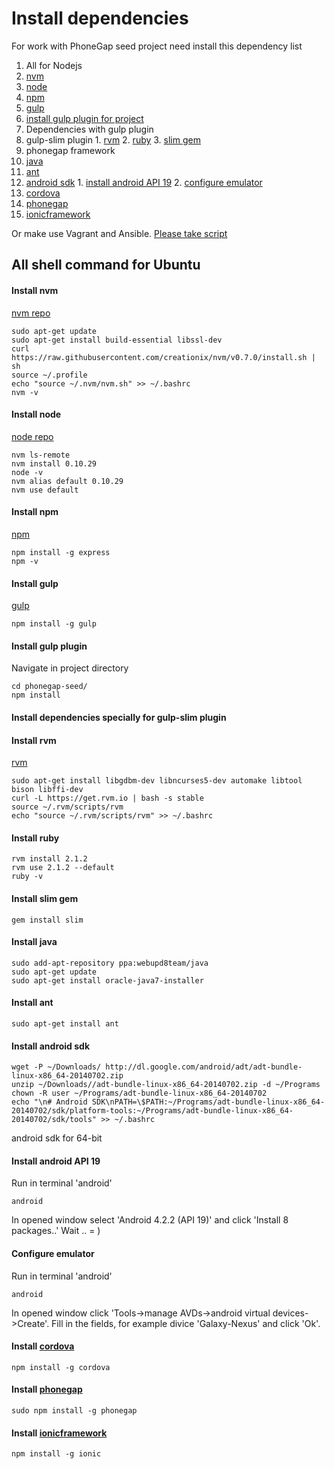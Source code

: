 Install dependencies
====================

For work with PhoneGap seed project need install this dependency list

1. All for Nodejs
  1. [nvm](#install-nvm)
  1. [node](#install-node)
  2. [npm](#install-npm)
  3. [gulp](#install-gulp)
  4. [install gulp plugin for project](#install-gulp-plugin)
2. Dependencies with gulp plugin
  1. gulp-slim plugin
    1. [rvm](#install-rvm)
    2. [ruby](#install-ruby)
    3. [slim gem](#install-slim-gem)
3. phonegap framework
  1. [java](#install-java)
  2. [ant](#install-ant)
  3. [android sdk](#install-android-sdk)
    1. [install android API 19](#install-android-api-19)
    2. [configure emulator](#configure-emulator)
  4. [cordova](#install-cordova)
  5. [phonegap](#install-phonegap)
  6. [ionicframework](#install-ionicframework)

Or make use Vagrant and Ansible. [Please take script](https://github.com/AlekseyLeshko/ansible-phonegap-playbook)

## All shell command for Ubuntu

#### Install nvm
[nvm repo](https://github.com/creationix/nvm)
```
sudo apt-get update
sudo apt-get install build-essential libssl-dev
curl https://raw.githubusercontent.com/creationix/nvm/v0.7.0/install.sh | sh
source ~/.profile
echo "source ~/.nvm/nvm.sh" >> ~/.bashrc
nvm -v
```

#### Install node
[node repo](https://github.com/joyent/node)
```
nvm ls-remote
nvm install 0.10.29
node -v
nvm alias default 0.10.29
nvm use default
```

#### Install npm
[npm](https://www.npmjs.org/)
```
npm install -g express
npm -v
```

#### Install gulp
[gulp](http://gulpjs.com/)
```
npm install -g gulp
```

#### Install gulp plugin
Navigate in project directory
```
cd phonegap-seed/
npm install
```

#### Install dependencies specially for gulp-slim plugin

#### Install rvm
[rvm](https://rvm.io/)

```
sudo apt-get install libgdbm-dev libncurses5-dev automake libtool bison libffi-dev
curl -L https://get.rvm.io | bash -s stable
source ~/.rvm/scripts/rvm
echo "source ~/.rvm/scripts/rvm" >> ~/.bashrc
```

#### Install ruby
```
rvm install 2.1.2
rvm use 2.1.2 --default
ruby -v
```

#### Install slim gem
```
gem install slim
```

#### Install java
```
sudo add-apt-repository ppa:webupd8team/java
sudo apt-get update
sudo apt-get install oracle-java7-installer
```

#### Install ant
```
sudo apt-get install ant
```

#### Install android sdk
```
wget -P ~/Downloads/ http://dl.google.com/android/adt/adt-bundle-linux-x86_64-20140702.zip
unzip ~/Downloads//adt-bundle-linux-x86_64-20140702.zip -d ~/Programs
chown -R user ~/Programs/adt-bundle-linux-x86_64-20140702
echo "\n# Android SDK\nPATH=\$PATH:~/Programs/adt-bundle-linux-x86_64-20140702/sdk/platform-tools:~/Programs/adt-bundle-linux-x86_64-20140702/sdk/tools" >> ~/.bashrc
```
android sdk for 64-bit

#### Install android API 19
Run in terminal 'android'
```
android
```
In opened window select 'Android 4.2.2 (API 19)' and click 'Install 8 packages..'
Wait .. = )

#### Configure emulator
Run in terminal 'android'
```
android
```
In opened window click 'Tools->manage AVDs->android virtual devices->Create'.
Fill in the fields, for example divice 'Galaxy-Nexus' and click 'Ok'.

#### Install [cordova](http://cordova.apache.org/)
```
npm install -g cordova
```


#### Install [phonegap](http://phonegap.com/)
```
sudo npm install -g phonegap
```

#### Install [ionicframework](http://ionicframework.com/)
```
npm install -g ionic
```
